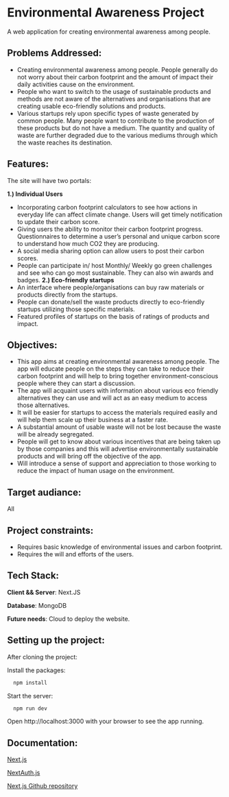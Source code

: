 
# Environmental Awareness Project

A web application for creating environmental awareness among people.



## Problems Addressed:

- Creating environmental awareness among people. People generally do not worry about their carbon footprint and the amount of impact their daily activities cause on the environment.
- People who want to switch to the usage of sustainable products and methods are not aware of the alternatives and organisations that are creating usable eco-friendly solutions and products.
- Various startups rely upon specific types of waste generated by common people. Many people want to contribute to the production of these products but do not have a medium. The quantity and quality of waste are further degraded due to the various mediums through which the waste reaches its destination.


## Features: 
The site will have two portals:
 
 **1.) Individual Users**
- Incorporating carbon footprint calculators to see how actions in everyday life can affect climate change. Users will get timely notification to update their carbon score.
- Giving users the ability to monitor their carbon footprint progress. Questionnaires to determine a user’s personal and unique carbon score to understand how much CO2 they are producing.
- A social media sharing option can allow users to post their carbon scores.
- People can participate in/ host Monthly/ Weekly go green challenges and see who can go most sustainable. They can also win awards and badges.
**2.) Eco-friendly startups**
- An interface where people/organisations can buy raw materials or products directly from the startups.
- People can donate/sell the waste products directly to eco-friendly startups utilizing those specific materials.
- Featured profiles of startups on the basis of ratings of products and impact.

## Objectives:
- This app aims at creating environmental awareness among people. The app will educate people on the steps they can take to reduce their carbon footprint and will help to bring together environment-conscious people where they can start a discussion.
- The app will acquaint users with information about various eco friendly alternatives  they can use and will act as an easy medium to access those alternatives.
- It will be easier for startups to access the materials required easily and will help them scale up their business at a faster rate. 
- A substantial amount of usable waste will not be lost because the waste will be already segregated.
- People will get to know about various incentives that are being taken up by those companies and this will advertise environmentally sustainable products and will bring off the objective of the app.
- Will introduce a sense of support and appreciation to those working to reduce the impact of human usage on the environment.

## Target audiance: 
All

## Project constraints:
- Requires basic knowledge of environmental issues and carbon footprint.
- Requires the will and efforts of the users.





## Tech Stack:

**Client && Server**: Next.JS

**Database**: MongoDB

**Future needs**: Cloud to deploy the website.



## Setting up the project:

After cloning the project:

Install the packages:
```bash
  npm install
```
Start the server:
```bash
  npm run dev
```
Open http://localhost:3000 with your browser to see the app running.


## Documentation:

[Next.js](https://nextjs.org/docs)

[NextAuth.js](https://next-auth.js.org/getting-started/introduction)

[Next.js Github repository](https://github.com/vercel/next.js/)



